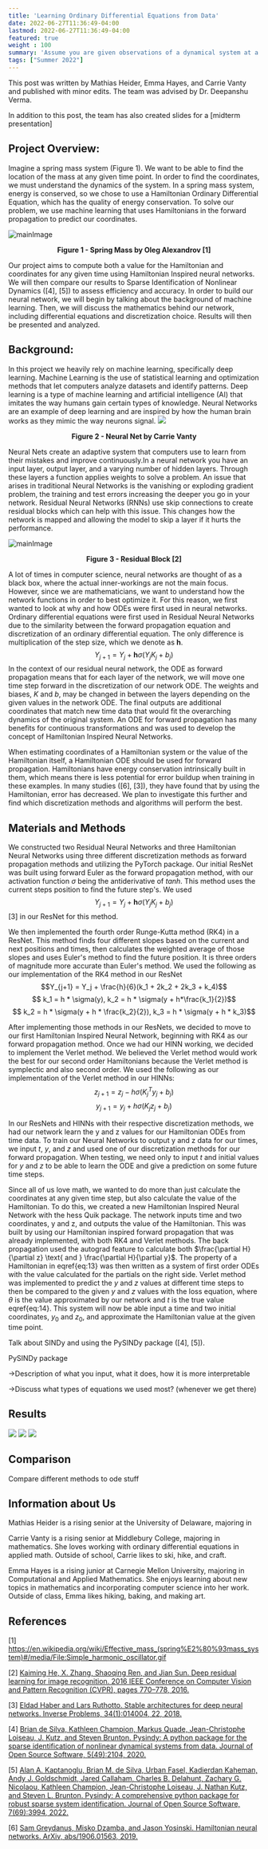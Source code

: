```yaml
---
title: 'Learning Ordinary Differential Equations from Data'
date: 2022-06-27T11:36:49-04:00
lastmod: 2022-06-27T11:36:49-04:00
featured: true
weight : 100
summary: 'Assume you are given observations of a dynamical system at a few time points and want to learn its underlying ODE. Problems like this are abundant in scientific applications and there are several machine learning approaches to this problem. One approach with soaring popularity is called Neural ODEs, that is, ODEs whose dynamics are trainable neural networks, which makes them very flexible. Another approach that does not rely on neural networks and thus can yield a more interpretable result is called sparse identification of nonlinear dynamics (SINDy). The goal of this project is to compare the advantages and disadvantages of both of these (and perhaps other) approaches experimentally and mathematically. One particular aspect we will investigate is how ODE properties like stability and stiffness impact the effectiveness of the learning process.'
tags: ["Summer 2022"]
---
```

<!--more-->
<!-- --- -->
<!-- # Emory REU Learn ODE:   -->

<!--Starting new section-->
<!-- --- -->

This post was written by Mathias Heider, Emma Hayes, and Carrie Vanty and published with minor edits. The team was advised by Dr. Deepanshu Verma.

In addition to this post, the team has also created slides for a [midterm presentation]



## Project Overview: 
Imagine a spring mass system (Figure 1). We want to be able to find the location of the mass at any given time point. In order to find the coordinates, we must understand the dynamics of the system. In a spring mass system, energy is conserved, so we chose to use a Hamiltonian Ordinary Differential Equation, which has the quality of energy conservation. To solve our problem, we use machine learning that uses Hamiltonians in the forward propagation to predict our coordinates.

![mainImage](images/Simple_harmonic_oscillator.gif "Figure 1")
<figcaption align = "center"><b>Figure 1 - Spring Mass by Oleg Alexandrov [1]</b></figcaption>

Our project aims to compute both a value for the Hamiltonian and coordinates for any given time using Hamiltonian Inspired neural networks. We will then compare our results to Sparse Identification of Nonlinear Dynamics ([4], [5]) to assess efficiency and accuracy. In order to build our neural network, we will begin by talking about the background of machine learning. Then, we will discuss the mathematics behind our network, including differential equations and discretization choice. Results will then be presented and analyzed.



## Background: 
In this project we heavily rely on machine learning, specifically deep learning. Machine Learning is the use of statistical learning and optimization methods that let computers analyze datasets and identify patterns. Deep learning is a type of machine learning and artificial intelligence (AI) that imitates the way humans gain certain types of knowledge. Neural Networks are an example of deep learning and are inspired by how the human brain works as they mimic the way neurons signal. 
 <img src="https://en.wikipedia.org/wiki/Effective_mass_(spring%E2%80%93mass_system)#/media/File:Simple_harmonic_oscillator.gif"  class="aligncenter"/>
 <figcaption align = "center"><b>Figure 2 - Neural Net by Carrie Vanty </b></figcaption>

Neural Nets create an adaptive system that computers use to learn from their mistakes and improve continuously.In a neural network you have an input layer, output layer, and a varying number of hidden layers. Through these layers a function applies weights to solve a problem.  An issue that arises in traditional Neural Networks is the vanishing or exploding gradient problem, the training and test errors increasing the deeper you go in your network. Residual Neural Networks (RNNs) use skip connections to create residual blocks which can help with this issue. This changes how the network is mapped and allowing the model to skip a layer if it hurts the performance.

![mainImage](images/Residual-Block.png "Residual Block")
<figcaption align = "center"><b>Figure 3 - Residual Block [2] </b></figcaption>

A lot of times in computer science, neural networks are thought of as a black box, where the actual inner-workings are not the main focus. However, since we are mathematicians, we want to understand how the network functions in order to best optimize it. For this reason, we first wanted to look at why and how ODEs were first used in neural networks. Ordinary differential equations were first used in Residual Neural Networks due to the similarity between the forward propagation equation and discretization of an ordinary differential equation. The only difference is multiplication of the step size, which we denote as $\mathbf{h}$. 
$$Y_{j+1} = Y_j + \mathbf{h}\sigma(Y_j  K_j + b_j)$$
In the context of our residual neural network, the ODE as forward propagation means that for each layer of the network, we will move one time step forward in the discretization of our network ODE. The weights and biases, $K$ and $b$, may be changed in between the layers depending on the given values in the network ODE. The final outputs are additional coordinates that match new time data that would fit the overarching dynamics of the original system. An ODE for forward propagation has many benefits for continuous transformations and was used to develop the concept of Hamiltonian Inspired Neural Networks.

When estimating coordinates of a Hamiltonian system or the value of the Hamiltonian itself, a Hamiltonian ODE should be used for forward propagation. Hamiltonians have energy conservation intrinsically built in them, which means there is less potential for error buildup when training in these examples. In many studies ([6], [3]), they have found that by using the Hamiltonian, error has decreased. We plan to investigate this further and find which discretization methods and algorithms will perform the best.





## Materials and Methods

We constructed two Residual Neural Networks and three Hamiltonian Neural Networks using three different discretization methods as forward propagation methods and utilizing the PyTorch package. Our initial ResNet was built using forward Euler as the forward propagation method, with our activation function $\sigma$ being the antiderivative of $tanh$. This method uses the current steps position to find the future step's. We used $$Y_{j+1} = Y_j + \mathbf{h}\sigma(Y_j  K_j + b_j)$$ [3] in our ResNet for this method.

We then implemented the fourth order Runge-Kutta method (RK4) in a ResNet. This method
finds four different slopes based on the current and next positions and times, then calculates
the weighted average of those slopes and uses Euler's method to find the future position. It
is three orders of magnitude more accurate than Euler's method. We used the following as our 
implementation of the RK4 method in our ResNet
$$Y_{j+1} = Y_j + \frac{h}{6}(k_1 + 2k_2 + 2k_3 + k_4)$$
$$ k_1 = h * \sigma(y), k_2 = h * \sigma(y + h*\frac{k_1}{2})$$
$$ k_2 = h * \sigma(y + h * \frac{k_2}{2}), k_3 = h * \sigma(y + h * k_3)$$


After implementing those methods in our ResNets, we decided to move to our first Hamiltonian Inspired Neural Network, beginning with RK4 as our forward propagation method. Once we had our HINN working, we decided to implement the Verlet method. We believed the Verlet method would work the best for our second order Hamiltonians because the Verlet method is symplectic and also second order.
We used the following as our implementation of the Verlet method in our HINNs:
$$z_{j + 1} = z_j - h\sigma(K_j^T y_j + b_j)$$ 
$$y_{j+1} = y_j + h\sigma(K_j z_j + b_j)$$

In our ResNets and HINNs with their respective discretization methods, we had our network learn the y and z values for our Hamiltonian ODEs 
from time data. To train our Neural Networks to output y and z data for our times, we input $t$, $y$, and $z$ and used one of our discretization 
methods for our forward propagation. When testing, we need only to input $t$ and initial values for $y$ and $z$ to be able to learn the ODE and give 
a prediction on some future time steps.


Since all of us love math, we wanted to do more than just calculate the coordinates at any given time step, but also calculate the value of the 
Hamiltonian. To do this, we created a new Hamiltonian Inspired Neural Network with the hess Quik package. The network inputs time and two 
coordinates, y and z, and outputs the value of the Hamiltonian. This was built by using our Hamiltonian inspired forward propagation that was 
already implemented, with both RK4 and Verlet methods. The back propagation used the autograd feature to calculate both $\frac{\partial H}{\partial z} \text{ and } \frac{\partial H}{\partial y}$. The 
property of a Hamiltonian in eqref{eq:13} was then written as a system of first order ODEs with the value calculated for the partials on the right 
side. Verlet method was implemented to predict the $y$ and $z$ values at different time steps to then be compared to the given 
$y \text{ and } z$ values with the loss equation, where $\theta$ is the value approximated by our network and $t$ is the true 
value eqref{eq:14}. This system will now be able input a time and two initial coordinates, $y_0$ and $z_0$, and approximate the Hamiltonian value 
at the given time point.


Talk about SINDy and using the PySINDy package ([4], [5]).

PySINDy package

->Description of what you input, what it does, how it is more interpretable 

->Discuss what types of equations we used most? (whenever we get there)


## Results

<img src="images/HINN Verlet Loss.png"> 

<img src="images/RK4 SHO Image.png">

<img src="images/RK4 Graph Lines.png">

## Comparison
Compare different methods to ode stuff

## Information about Us
Mathias Heider is a rising senior at the University of Delaware, majoring in 

Carrie Vanty is a rising senior at Middlebury College, majoring in mathematics. She loves working with ordinary differential equations in applied math. Outside of school, Carrie likes to ski, hike, and craft.

Emma Hayes is a rising junior at Carnegie Mellon University, majoring in Computational and Applied Mathematics. She enjoys learning about new topics in mathematics and incorporating computer science into her work. Outside of class, Emma likes hiking, baking, and making art.

## References
[1] https://en.wikipedia.org/wiki/Effective_mass_(spring%E2%80%93mass_system)#/media/File:Simple_harmonic_oscillator.gif

[2] [Kaiming He, X. Zhang, Shaoqing Ren, and Jian Sun. Deep residual learning for image recognition. 2016 IEEE Conference on Computer Vision and Pattern Recognition (CVPR), pages 770–778, 2016.](https://arxiv.org/abs/1512.03385)

[3] [Eldad Haber and Lars Ruthotto. Stable architectures for deep neural networks. Inverse Problems, 34(1):014004, 22, 2018.](https://arxiv.org/abs/1705.03341)

[4] [Brian de Silva, Kathleen Champion, Markus Quade, Jean-Christophe Loiseau, J. Kutz, and Steven Brunton. Pysindy: A python package for the sparse identification of nonlinear dynamical systems from data. Journal of Open Source Software, 5(49):2104, 2020.](https://doi.org/10.21105/joss.02104)

[5] [Alan A. Kaptanoglu, Brian M. de Silva, Urban Fasel, Kadierdan Kaheman, Andy J. Goldschmidt, Jared Callaham, Charles B. Delahunt, Zachary G. Nicolaou, Kathleen Champion, Jean-Christophe Loiseau, J. Nathan Kutz, and Steven L. Brunton. Pysindy: A comprehensive python package for robust sparse system identification. Journal of Open Source Software, 7(69):3994, 2022.](https://doi.org/10.21105/joss.03994)

[6] [Sam Greydanus, Misko Dzamba, and Jason Yosinski. Hamiltonian neural networks. ArXiv, abs/1906.01563, 2019.](https://arxiv.org/abs/1906.01563)
